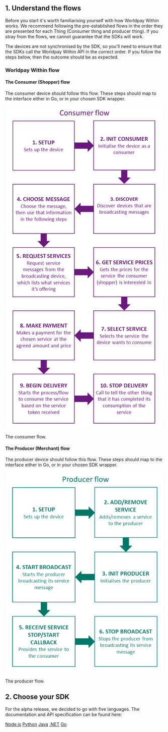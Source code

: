 ## 1\. Understand the flows

Before you start it's worth familiarising yourself with how Worldpay Within works. We recommend following the pre-established flows in the order they are presented for each Thing (Consumer thing and producer thing). If you stray from the flows, we cannot guarantee that the SDKs will work.

The devices are not synchronised by the SDK, so you'll need to ensure that the SDKs call the Worldpay Within API in the correct order. If you follow the steps below, then the outcome should be as expected.

### Worldpay Within flow

#### The Consumer (Shopper) flow
The consumer device should follow this flow. These steps should map to the interface either in Go, or in your chosen SDK wrapper.

![The flows of the producer and consumer](images/the-flows/consumer-flow.png)
<figcaption>The consumer flow.</figcaption>

#### The Producer (Merchant) flow
The producer device should follow this flow. These steps should map to the interface either in Go, or in your chosen SDK wrapper.

![The flows of the producer and consumer](images/the-flows/producer-flow.png)
<figcaption>The producer flow.</figcaption>

## 2\. Choose your SDK

For the alpha release, we decided to go with five languages. The documentation and API specification can be found here:
<div class="download">
  <a class="md-button" href="../nodejs">Node.js</a>
  <a class="md-button" href="../python27">Python</a>
  <a class="md-button" href="../java">Java</a>
  <a class="md-button" href="../dotnet">.NET</a>
  <a class="md-button" href="../getting-started-with-go">Go</a>
</div>